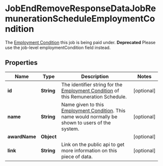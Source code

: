 

# JobEndRemoveResponseDataJobRemunerationScheduleEmploymentCondition

The [Employment Condition](https://developers.intellihr.io/docs/v1/) this job is being paid under. **Deprecated** Please use the job-level employmentCondition field instead.

## Properties

| Name | Type | Description | Notes |
|------------ | ------------- | ------------- | -------------|
|**id** | **String** | The identifier string for the [Employment Condition](https://developers.intellihr.io/docs/v1/) of this Remuneration Schedule. |  [optional] |
|**name** | **String** | Name given to this [Employment Condition](https://developers.intellihr.io/docs/v1/). This name would normally be shown to users of the system. |  [optional] |
|**awardName** | **Object** |  |  [optional] |
|**link** | **String** | Link on the public api to get more information on this piece of data. |  [optional] |



